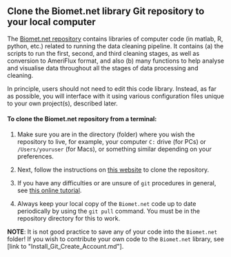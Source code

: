 ## Clone the Biomet.net library Git repository to your local computer

The [Biomet.net repository](https://github.com/ubc-micromet/Biomet.net) contains libraries of computer code (in matlab, R, python, etc.) related to running the data cleaning pipeline. It contains (a) the scripts to run the first, second, and third cleaning stages, as well as conversion to AmeriFlux format, and also (b) many functions to help analyse and visualise data throughout all the stages of data processing and cleaning.

In principle, users should not need to edit this code library. Instead, as far as possible, you will interface with it using various configuration files unique to your own project(s), described later. 

#### To clone the Biomet.net repository from a terminal:

 1. Make sure you are in the directory (folder) where you wish the repository to live, for example, your computer `C:` drive (for PCs) or `/Users/youruser` (for Macs), or something similar depending on your preferences.

 2. Next, follow the instructions on [this website](https://www.educative.io/answers/how-to-clone-a-git-repository-using-the-command-line) to clone the repository.

 3. If you have any difficulties or are unsure of `git` procedures in general, see [this online tutorial](https://ecoflux-lab.github.io/Documentation/UsingGit.html).
 
 3. Always keep your local copy of the `Biomet.net` code up to date periodically by using the `git pull` command. You must be in the repository directory for this to work.

**NOTE**: It is not good practice to save any of your code into the `Biomet.net` folder! If you wish to contribute your own code to the `Biomet.net` library, see [link to "Install_Git_Create_Account.md"].
